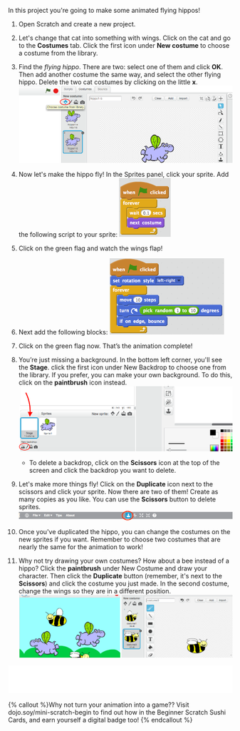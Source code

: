 In this project you're going to make some animated flying hippos!

1. Open Scratch and create a new project.

2. Let's change that cat into something with wings. Click on the cat and go to the **Costumes** tab. Click the first icon under **New costume** to choose a costume from the library.   

3. Find the _flying hippo_. There are two: select one of them and click **OK**. Then add another costume the same way, and select the other flying hippo. Delete the two cat costumes by clicking on the little **x**. ![](NewCostumesHippo.png)

4. Now let's make the hippo fly! In the Sprites panel, click your sprite. Add the following script to your sprite: ![](ScratchBlocksA.png)

5. Click on the green flag and watch the wings flap!

6. Next add the following blocks: ![](ScratchBlocksB.png)

7. Click on the green flag now. That’s the animation complete! 

8. You’re just missing a background. In the bottom left corner, you'll see the **Stage**. click the first icon under New Backdrop to choose one from the library. If you prefer, you can make your own background. To do this, click on the **paintbrush** icon instead. ![](NewBackdropSmaller.png)
    * To delete a backdrop, click on the **Scissors** icon at the top of the screen and click the backdrop you want to delete.

9. Let's make more things fly! Click on the **Duplicate** icon next to the scissors and click your sprite. Now there are two of them! Create as many copies as you like. You can use the **Scissors** button to delete sprites. ![](ScratchDuplicateBtnCircled.png)

10. Once you've duplicated the hippo, you can change the costumes on the new sprites if you want. Remember to choose two costumes that are nearly the same for the animation to work!

11. Why not try drawing your own costumes?  How about a bee instead of a hippo? Click the **paintbrush** under New Costume and draw your character. Then click the **Duplicate** button \(remember, it's next to the **Scissors**\) and click the costume you just made. In the second costume, change the wings so they are in a different position. ![](CostumesDrawBees.png)

![](whitespace_100_800.png)

{% callout %}Why not turn your animation into a game?? Visit dojo.soy/mini-scratch-begin to find out how in the Beginner Scratch Sushi Cards, and earn yourself a digital badge too!
{% endcallout %}